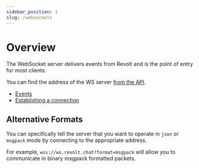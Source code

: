 ```yaml
---
sidebar_position: 1
slug: /websockets
---
```


# Overview

The WebSocket server delivers events from Revolt and is the point of entry for most clients.

You can find the address of the WS server [from the API](/api/#tag/Core/paths/~1/get).

- [Events](/websockets/events)
- [Establishing a connection](/websockets/establishing)

## Alternative Formats

You can specifically tell the server that you want to operate in `json` or `msgpack` mode by connecting to the appropriate address.

For example, `wss://ws.revolt.chat?format=msgpack` will allow you to communicate in binary msgpack formatted packets.
